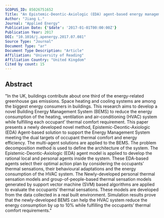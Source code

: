 ```yaml
---
SCOPUS_ID: 85026751652
Title: "An Epistemic-Deontic-Axiologic (EDA) agent-based energy management system in office buildings"
Author: "Jiang L."
Journal: "Applied Energy"
Publication Date: {'$date': '2017-01-01T00:00:00Z'}
Publication Year: 2017
DOI: "10.1016/j.apenergy.2017.07.081"
Source Type: "Journal"
Document Type: "ar"
Document Type Description: "Article"
Affiliation: "University of Reading"
Affiliation Country: "United Kingdom"
Cited by count: 15
---
```


## Abstract
"In the UK, buildings contribute about one third of the energy-related greenhouse gas emissions. Space heating and cooling systems are among the biggest energy consumers in buildings. This research aims to develop a novel Building Energy Management System (BEMS) to reduce the energy consumption of the heating, ventilation and air-conditioning (HVAC) system while fulfilling each occupant’ thermal comfort requirement. This paper presents a newly developed novel method, Epistemic-Deontic-Axiologic (EDA) Agent-based solution to support the Energy Management System meeting the dual targets of occupant thermal comfort and energy efficiency. The multi-agent solutions are applied to the BEMS. The problem decomposition method is used to define the architecture of the system. The Epistemic-Deontic-Axiologic (EDA) agent model is applied to develop the rational local and personal agents inside the system. These EDA-based agents select their optimal action plan by considering the occupants’ thermal sensations, their behavioural adaptations and the energy consumption of the HVAC system. The Newly-developed personal thermal sensation models and group-of-people-based thermal sensation models generated by support vector machine (SVM) based algorithms are applied to evaluate the occupants’ thermal sensations. These models are developed from the data collected in a real built environment. Simulation results prove that the newly-developed BEMS can help the HVAC system reduce the energy consumption by up to 10% while fulfilling the occupants’ thermal comfort requirements."
